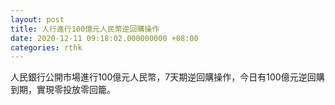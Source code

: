 ```yaml
---
layout: post
title: 人行進行100億元人民幣逆回購操作
date: 2020-12-11 09:18:02.000000000 +08:00
categories: rthk
---
```


人民銀行公開市場進行100億元人民幣，7天期逆回購操作，今日有100億元逆回購到期，實現零投放零回籠。
